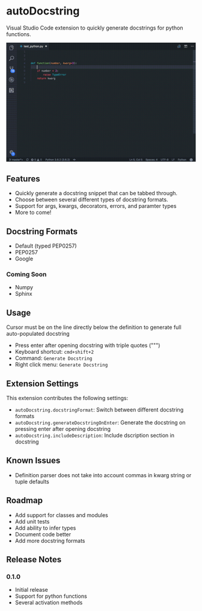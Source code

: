 # autoDocstring

Visual Studio Code extension to quickly generate docstrings for python functions.

![Auto Generate Docstrings](generate_docstring.gif)

## Features

* Quickly generate a docstring snippet that can be tabbed through.
* Choose between several different types of docstring formats.
* Support for args, kwargs, decorators, errors, and paramter types
* More to come!

## Docstring Formats

* Default (typed PEP0257)
* PEP0257
* Google

### Coming Soon
* Numpy
* Sphinx

## Usage
Cursor must be on the line directly below the definition to generate full auto-populated docstring

* Press enter after opening docstring with triple quotes (""")
* Keyboard shortcut: `cmd+shift+2`
* Command: `Generate Docstring`
* Right click menu: `Generate Docstring`

## Extension Settings

This extension contributes the following settings:

* `autoDocstring.docstringFormat`: Switch between different docstring formats
* `autoDocstring.generateDocstringOnEnter`: Generate the docstring on pressing enter after opening docstring
* `autoDocstring.includeDescription`: Include dscription section in docstring
<!--* `autoDocstring.includeTypes`: Include types in docstring
* `autoDocstring.guessTypes`: Infer types for parameters and return values-->

## Known Issues
* Definition parser does not take into account commas in kwarg string or tuple defaults

## Roadmap

* Add support for classes and modules
* Add unit tests
* Add ability to infer types
* Document code better
* Add more docstring formats


## Release Notes

### 0.1.0

* Initial release
* Support for python functions
* Several activation methods
